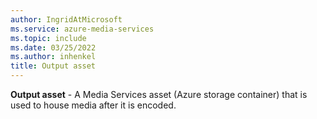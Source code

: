 ```yaml
---
author: IngridAtMicrosoft
ms.service: azure-media-services
ms.topic: include
ms.date: 03/25/2022
ms.author: inhenkel
title: Output asset
---
```


**Output asset** - A Media Services asset (Azure storage container) that is used to house media after it is encoded.
